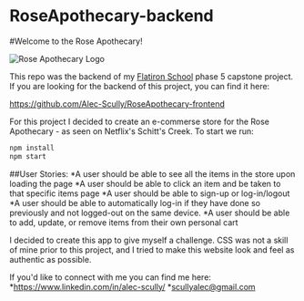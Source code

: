 # RoseApothecary-backend
#Welcome to the Rose Apothecary!

![Rose Apothecary Logo](https://static.wikia.nocookie.net/schitts-creek/images/7/75/Roseapothlogo.jpg/revision/latest/scale-to-width-down/1000?cb=20181108044017)

This repo was the backend of my [Flatiron School](https://flatironschool.com/) phase 5 capstone project. If you are looking for the backend of this project, you can find it here:

https://github.com/Alec-Scully/RoseApothecary-frontend

For this project I decided to create an e-commerse store for the Rose Apothecary - as seen on Netflix's Schitt's Creek.
To start we run:

```javascript
npm install
npm start
```

##User Stories:
  *A user should be able to see all the items in the store upon loading the page
  *A user should be able to click an item and be taken to that specific items page
  *A user should be able to sign-up or log-in/logout
    *A user should be able to automatically log-in if they have done so previously and not logged-out on the same device.
  *A user should be able to add, update, or remove items from their own personal cart

I decided to create this app to give myself a challenge. CSS was not a skill of mine prior to this project, and I tried to make this website look and feel as authentic as possible.

If you'd like to connect with me you can find me here:
*https://www.linkedin.com/in/alec-scully/
*scullyalec@gmail.com
